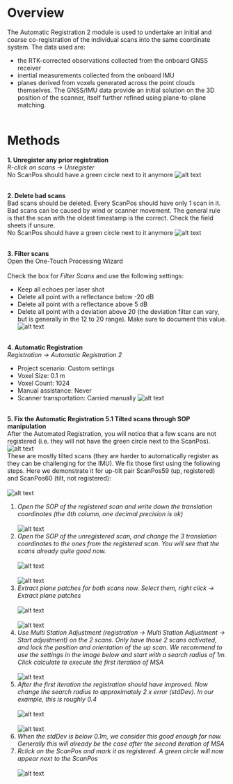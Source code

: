 # Overview
The Automatic Registration 2 module is used to undertake an initial and coarse co-registration of the individual scans into the same coordinate system. The data used are: 
* the RTK-corrected observations collected from the onboard GNSS receiver
* inertial measurements collected from the onboard IMU
* planes derived from voxels generated across the point clouds themselves. 
The GNSS/IMU data provide an initial solution on the 3D position of the scanner, itself further refined using plane-to-plane matching.
<br><br>

# Methods
**1. Unregister any prior registration**
<br>
*R-click on scans → Unregister*
<br>
No ScanPos should have a green circle next to it anymore
![alt text](img/unregister.png)
<br><br>

**2. Delete bad scans**
<br>
Bad scans should be deleted. Every ScanPos should have only 1 scan in it. Bad scans can be caused by wind or scanner movement. The general rule is that the scan with the oldest timestamp is the correct. Check the field sheets if unsure.
<br>
No ScanPos should have a green circle next to it anymore
![alt text](img/delete_scans.png)
<br><br>

**3. Filter scans**
<br>
Open the One-Touch Processing Wizard
<br><br>
Check the box for *Filter Scans* and use the following settings:
* Keep all echoes per laser shot
* Delete all point with a reflectance below -20 dB
* Delete all point with a reflectance above 5 dB
* Delete all point with a deviation above 20 (the deviation filter can vary, but is generally in the 12 to 20 range). Make sure to document this value.
![alt text](img/filter.png)
<br><br>

**4. Automatic Registration**
<br>
*Registration → Automatic Registration 2*
<br>
* Project scenario: Custom settings
* Voxel Size: 0.1 m
* Voxel Count: 1024
* Manual assistance: Never
* Scanner transportation: Carried manually
![alt text](img/AR2.png)
<br><br>

**5. Fix the Automatic Registration**
**5.1 Tilted scans through SOP manipulation**
<br>
After the Automated Registration, you will notice that a few scans are not registered (i.e. they will not have the green circle next to the ScanPos).
<br>
![alt text](img/fix1.png)
<br>
These are mostly tilted scans (they are harder to automatically register as they can be challenging for the IMU).
We fix those first using the following steps. Here we demonstrate it for up-tilt pair ScanPos59 (up, registered) and ScanPos60 (tilt, not registered):
<br><br>![alt text](img/fix2.png)
1. *Open the SOP of the registered scan and write down the translation coordinates (the 4th column, one decimal precision is ok)*
<br><br>![alt text](img/fix3.png)
2. *Open the SOP of the unregistered scan, and change the 3 translation coordinates to the ones from the registered scan. You will see that the scans already quite good now.*
<br><br>![alt text](img/fix4.png)
<br><br>![alt text](img/fix5.png)
3. *Extract plane patches for both scans now. Select them, right click → Extract plane patches*
<br><br>![alt text](img/fix6.png)
<br><br>![alt text](img/fix7.png)
4. *Use Multi Station Adjustment (registration → Multi Station Adjustment → Start adjustment) on the 2 scans. Only have those 2 scans activated, and lock the position and orientation of the up scan. We recommend to use the settings in the image below and start with a search radius of 1m. Click calculate to execute the first iteration of MSA*
<br><br>![alt text](img/fix8.png)
5. *After the first iteration the registration should have improved. Now change the search radius to approximately 2 x error (stdDev). In our example, this is roughly 0.4*
<br><br>![alt text](img/fix9.png)
<br><br>![alt text](img/fix10.png)
6. *When the stdDev is below 0.1m, we consider this good enough for now. Generally this will already be the case after the second iteration of MSA*
7. *Rclick on the ScanPos and mark it as registered. A green circle will now appear next to the ScanPos*
<br><br>![alt text](img/fix11.png)
